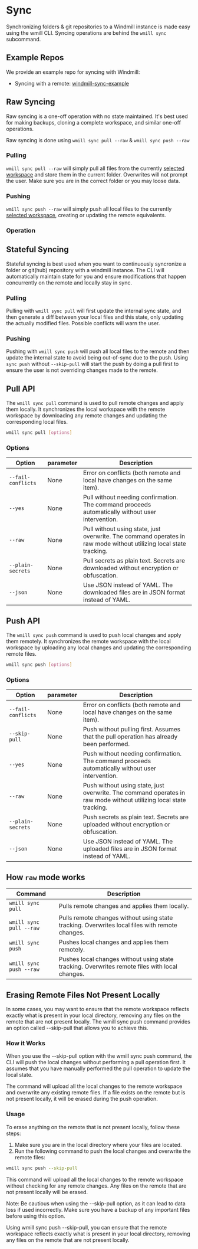 # Sync

Synchronizing folders & git repositories to a Windmill instance is made easy
using the wmill CLI. Syncing operations are behind the `wmill sync` subcommand.

## Example Repos

We provide an example repo for syncing with Windmill:

- Syncing with a remote:
  [windmill-sync-example](https://github.com/windmill-labs/windmill-sync-example)

## Raw Syncing

Raw syncing is a one-off operation with no state maintained. It's best used for
making backups, cloning a complete workspace, and similar one-off operations.

Raw syncing is done using `wmill sync pull --raw` & `wmill sync push --raw`

### Pulling

`wmill sync pull --raw` will simply pull all files from the currently
[selected workspace](./workspace-management.md#selected-workspace) and store
them in the current folder. Overwrites will not prompt the user. Make sure you
are in the correct folder or you may loose data.

### Pushing

`wmill sync push --raw` will simply push all local files to the currently
[selected workspace](./workspace-management.md#selected-workspace), creating or
updating the remote equivalents.

### Operation

## Stateful Syncing

Stateful syncing is best used when you want to continuously syncronize a folder
or git(hub) repository with a windmill instance. The CLI will automatically
maintain state for you and ensure modifications that happen concurrently on the
remote and locally stay in sync.

### Pulling

Pulling with `wmill sync pull` will first update the internal sync state, and then
generate a diff between your local files and this state, only updating the
actually modified files. Possible conflicts will warn the user.

### Pushing

Pushing with `wmill sync push` will push all local files to the remote and then update the internal state to avoid being out-of-sync due to the push.
Using `sync push` without `--skip-pull` will start the push by doing a pull first to ensure the user is not
overriding changes made to the remote.

## Pull API

The `wmill sync pull` command is used to pull remote changes and apply them locally. It synchronizes the local workspace with the remote workspace by downloading any remote changes and updating the corresponding local files.

```bash
wmill sync pull [options]
```

### Options

| Option             | parameter | Description                                                                                                        |
| ------------------ | --------- | ------------------------------------------------------------------------------------------------------------------ |
| `--fail-conflicts` | None      | Error on conflicts (both remote and local have changes on the same item).                                          |
| `--yes`            | None      | Pull without needing confirmation. The command proceeds automatically without user intervention.                   |
| `--raw`            | None      | Pull without using state, just overwrite. The command operates in raw mode without utilizing local state tracking. |
| `--plain-secrets`  | None      | Pull secrets as plain text. Secrets are downloaded without encryption or obfuscation.                              |
| `--json`           | None      | Use JSON instead of YAML. The downloaded files are in JSON format instead of YAML.                                 |

## Push API

The `wmill sync push` command is used to push local changes and apply them remotely. It synchronizes the remote workspace with the local workspace by uploading any local changes and updating the corresponding remote files.

```bash
wmill sync push [options]
```

### Options

| Option             | parameter | Description                                                                                                        |
| ------------------ | --------- | ------------------------------------------------------------------------------------------------------------------ |
| `--fail-conflicts` | None      | Error on conflicts (both remote and local have changes on the same item).                                          |
| `--skip-pull`      | None      | Push without pulling first. Assumes that the pull operation has already been performed.                            |
| `--yes`            | None      | Push without needing confirmation. The command proceeds automatically without user intervention.                   |
| `--raw`            | None      | Push without using state, just overwrite. The command operates in raw mode without utilizing local state tracking. |
| `--plain-secrets`  | None      | Push secrets as plain text. Secrets are uploaded without encryption or obfuscation.                                |
| `--json`           | None      | Use JSON instead of YAML. The uploaded files are in JSON format instead of YAML.                                   |

## How `raw` mode works

| Command                 | Description                                                                                    |
| ----------------------- | ---------------------------------------------------------------------------------------------- |
| `wmill sync pull`       | Pulls remote changes and applies them locally.                                                 |
| `wmill sync pull --raw` | Pulls remote changes without using state tracking. Overwrites local files with remote changes. |
| `wmill sync push`       | Pushes local changes and applies them remotely.                                                |
| `wmill sync push --raw` | Pushes local changes without using state tracking. Overwrites remote files with local changes. |

## Erasing Remote Files Not Present Locally

In some cases, you may want to ensure that the remote workspace reflects exactly what is present in your local directory, removing any files on the remote that are not present locally. The wmill sync push command provides an option called --skip-pull that allows you to achieve this.

### How it Works

When you use the --skip-pull option with the wmill sync push command, the CLI will push the local changes without performing a pull operation first. It assumes that you have manually performed the pull operation to update the local state.

The command will upload all the local changes to the remote workspace and overwrite any existing remote files. If a file exists on the remote but is not present locally, it will be erased during the push operation.

### Usage

To erase anything on the remote that is not present locally, follow these steps:

1. Make sure you are in the local directory where your files are located.
2. Run the following command to push the local changes and overwrite the remote files:

```bash
wmill sync push --skip-pull
```

This command will upload all the local changes to the remote workspace without checking for any remote changes. Any files on the remote that are not present locally will be erased.

Note: Be cautious when using the --skip-pull option, as it can lead to data loss if used incorrectly. Make sure you have a backup of any important files before using this option.

Using wmill sync push --skip-pull, you can ensure that the remote workspace reflects exactly what is present in your local directory, removing any files on the remote that are not present locally.
